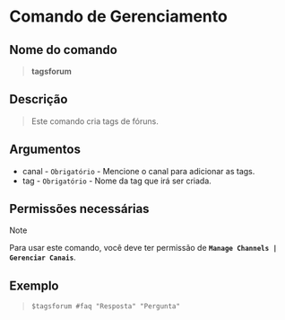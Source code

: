 # Comando de Gerenciamento

## Nome do comando
> **tagsforum**

## Descrição
> Este comando cria tags de fóruns.

## Argumentos
- canal - `Obrigatório` - Mencione o canal para adicionar as tags.
- tag - `Obrigatório` - Nome da tag que irá ser criada.

## Permissões necessárias
> [!NOTE]
> Para usar este comando, você deve ter permissão de **`Manage Channels | Gerenciar Canais`**.

## Exemplo
> `$tagsforum #faq "Resposta" "Pergunta"`